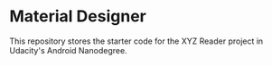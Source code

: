 # Material Designer

This repository stores the starter code for the XYZ Reader project in Udacity's Android Nanodegree.
